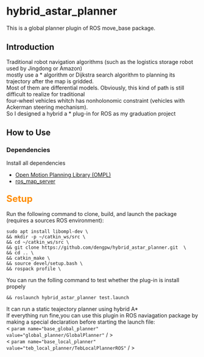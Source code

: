 # hybrid_astar_planner

This is a global planner plugin of ROS move_base package.

## Introduction
Traditional robot navigation algorithms (such as the logistics storage robot used by Jingdong or Amazon)  
mostly use a * algorithm or Dijkstra search algorithm to planning its trajectory after the map is gridded.   
Most of them are differential models. Obviously, this kind of path is still difficult to realize for traditional  
four-wheel vehicles whitch has nonholonomic constraint (vehicles with Ackerman steering mechanism).  
So I designed a hybrid a * plug-in for ROS as my graduation project

## How to Use

### <a name="dependencies"></a>Dependencies
Install all dependencies
* [Open Motion Planning Library (OMPL)](http://ompl.kavrakilab.org/)
* [ros_map_server](http://wiki.ros.org/map_server)

### <a name="setup"></a><font color=Darkorange size=5 >Setup</font>

Run the following command to clone, build, and launch the package (requires a sources ROS environment):

```
sudo apt install libompl-dev \
&& mkdir -p ~/catkin_ws/src \
&& cd ~/catkin_ws/src \
&& git clone https://github.com/dengpw/hybrid_astar_planner.git  \
&& cd .. \
&& catkin_make \
&& source devel/setup.bash \
&& rospack profile \
```

You can run the folling command to test whether the plug-in is install propely
```
&& roslaunch hybrid_astar_planner test.launch
```
It can run a static teajectory planner using hybrid A*   
If everything run fine,you can use this plugin in ROS naviagation package by making a special declaration before starting the launch file:  
    &lt; `param name="base_global_planner" value="global_planner/GlobalPlanner"` / &gt;  
    &lt; `param name="base_local_planner" value="teb_local_planner/TebLocalPlannerROS"` / &gt;